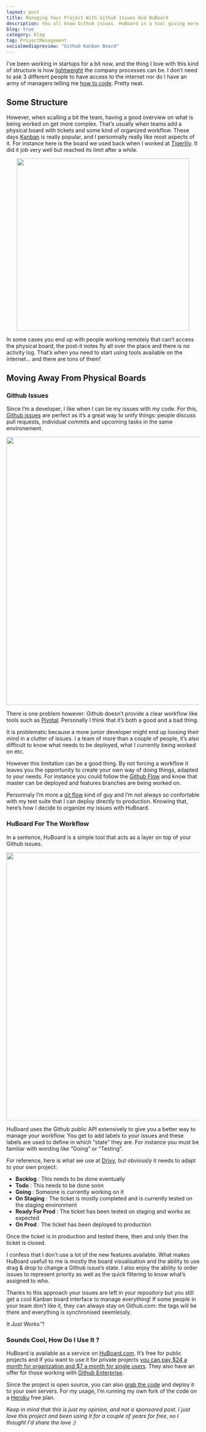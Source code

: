 ```yaml
---
layout: post
title: Managing Your Project With Github Issues And HuBoard
description: You all know Github issues. HuBoard is a tool giving more features to manage them, including a very helpful Kanban board. Here is how I’ve been using it.
blog: true
category: blog
tag: ProjectManagement
socialmediapreview: "Github Kanban Board"
---
```


I’ve been working in startups for a bit now, and the thing I love with this kind of structure is how [lightweight][1] the company processes can be. I don’t need to ask 3 different people to have access to the internet nor do I have an army of managers telling me [how to code][2]. Pretty neat.

## Some Structure

However, when scalling a bit the team, having a good overview on what is being worked on get more complex. That’s usually when teams add a physical board with tickets and some kind of organized workflow. These days [Kanban][3] is really popular, and I personnally really like most aspects of it. For instance here is the board we used back when I worked at [Tigerlily][4]. It did it job very well but reached its limit after a while.

<div style="text-align: center"><img src="/assets/blog/board.jpg" style="width: 450px;"/></div>

In some cases you end up with people working remotely that can’t access the physical board, the post-it notes fly all over the place and there is no activity log. That’s when you need to start using tools available on the internet… and there are tons of them!

## Moving Away From Physical Boards

### Github Issues

Since I’m a developer, I like when I can tie my issues with my code. For this, [Github issues][5] are perfect as it’s a great way to unify things: people discuss pull requests, individual commits and upcoming tasks in the same environement.

<div style="text-align: center"><img src="/assets/blog/github_issues.jpg" style="width: 700px;"/></div>

There is one problem however: Github doesn’t provide a clear workflow like tools such as [Pivotal][6]. Personally I think that it’s both a good and a bad thing.

It is problematic because a more junior developer might end up loosing their mind in a clutter of issues. I a team of more than a couple of people, it’s also difficult to know what needs to be deployed, what I currently being worked on etc.

However this limitation can be a good thing. By not forcing a workflow it leaves you the opportunity to create your own way of doing things, adapted to your needs. For instance you could follow the [Github Flow][7] and know that master can be deployed and features branches are being worked on.

Personnaly I’m more a [git flow][8] kind of guy and I’m not always so confortable with my test suite that I can deploy directly to production. Knowing that, here’s how I decide to organize my issues with HuBoard.

### HuBoard For The Workflow

In a sentence, HuBoard is a simple tool that acts as a layer on top of your Github issues.

<div style="text-align: center"><img src="/assets/blog/huboard.jpg" style="width: 700px;"/></div>

HuBoard uses the Github public API extensively to give you a better way to manage your workflow. You get to add labels to your issues and these labels are used to define in which “state” they are. For instance you must be familiar with wording like “Going” or “Testing”.

For reference, here is what we use at [Drivy][9], but obviously it needs to adapt to your own project:

- **Backlog** : This needs to be done eventually
- **Todo** : This needs to be done soon
- **Going** : Someone is currently working on it
- **On Staging** : The ticket is mostly completed and is currently tested on the staging environment
- **Ready For Prod** : The ticket has been tested on staging and works as expected
- **On Prod** : The ticket has been deployed to production

Once the ticket is in production and tested there, then and only then the ticket is closed.

I confess that I don’t use a lot of the new features available. What makes HuBoard usefull to me is mostly the board visualisation and the ability to use drag & drop to change a Github issue’s state. I also enjoy the ability to order issues to represent priority as well as the quick filtering to know what’s assigned to who.

Thanks to this approach your issues are left in your repository but you still get a cool Kanban board interface to manage everything! If some people in your team don’t like it, they can always stay on Github.com: the tags will be there and everything is synchronised seemlessly.

It Just Works™!

### Sounds Cool, How Do I Use It ?

HuBoard is available as a service on [HuBoard.com][10]. It’s free for public projects and if you want to use it for private projects [you can pay $24 a month for organization and $7 a month for single users][11].
They also have an offer for those working with [Github Enterprise][12].

Since the project is open source, you can also [grab the code][13] and deploy it to your own servers. For my usage, I’m running my own fork of the code on a [Heroku][14] free plan.

_Keep in mind that this is just my opinion, and not a sponsored post. I just love this project and been using it for a couple of years for free, so I thought I'd share the love :)_



[1]:	/blog/2014/07/28/company-process-red-tape/
[2]:	https://www.youtube.com/watch?v=qYodWEKCuGg
[3]:	http://en.wikipedia.org/wiki/Kanban
[4]:	http://www.tigerlilyapps.com
[5]:	https://guides.github.com/features/issues/
[6]:	http://www.pivotaltracker.com/
[7]:	http://scottchacon.com/2011/08/31/github-flow.html
[8]:	http://nvie.com/posts/a-successful-git-branching-model/
[9]:	https://drivy.com
[10]:	https://huboard.com/?utm_source=marcgg&utm_medium=blog&utm_campaign=marcgg
[11]:	https://huboard.com/pricing?utm_source=marcgg&utm_medium=blog&utm_campaign=marcgg
[12]:	https://enterprise.huboard.com/?utm_source=marcgg&utm_medium=blog&utm_campaign=marcgg
[13]:	https://github.com/rauhryan/huboard
[14]:	https://www.heroku.com/
